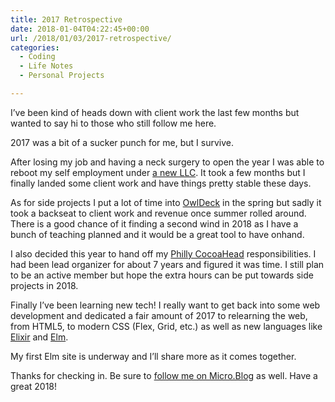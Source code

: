 ```yaml
---
title: 2017 Retrospective
date: 2018-01-04T04:22:45+00:00
url: /2018/01/03/2017-retrospective/
categories:
  - Coding
  - Life Notes
  - Personal Projects

---
```

I&#8217;ve been kind of heads down with client work the last few months but wanted to say hi to those who still follow me here.

2017 was a bit of a sucker punch for me, but I survive.

After losing my job and having a neck surgery to open the year I was able to reboot my self employment under [a new LLC][1]. It took a few months but I finally landed some client work and have things pretty stable these days.

As for side projects I put a lot of time into [OwlDeck][2] in the spring but sadly it took a backseat to client work and revenue once summer rolled around. There is a good chance of it finding a second wind in 2018 as I have a bunch of teaching planned and it would be a great tool to have onhand.

I also decided this year to hand off my [Philly CocoaHead][3] responsibilities. I had been lead organizer for about 7 years and figured it was time. I still plan to be an active member but hope the extra hours can be put towards side projects in 2018.

Finally I&#8217;ve been learning new tech! I really want to get back into some web development and dedicated a fair amount of 2017 to relearning the web, from HTML5, to modern CSS (Flex, Grid, etc.) as well as new languages like [Elixir][4] and [Elm][5].

My first Elm site is underway and I&#8217;ll share more as it comes together.

Thanks for checking in. Be sure to [follow me on Micro.Blog][6] as well. Have a great 2018!

 [1]: http://zornlabs.com/
 [2]: http://owldeck.com/
 [3]: http://phillycocoa.org/
 [4]: http://elixir-lang.github.io/
 [5]: http://elm-lang.org/
 [6]: https://micro.blog/zorn